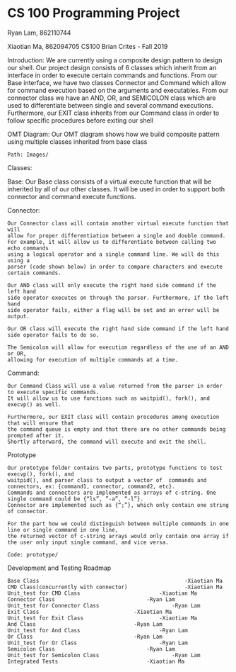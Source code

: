 # CS 100 Programming Project
Ryan Lam, 862110744

Xiaotian Ma, 862094705
CS100 Brian Crites - Fall 2019

Introduction:
	We are currently using a composite design pattern to design our shell. 
Our project design consists of 6 classes which inherit from an interface in 
order to execute certain commands and functions. From our Base interface, 
we have two classes Connector and Command which allow for command execution 
based on the arguments and executables. From our connector class we have an 
AND, OR, and SEMICOLON class which are used to differentiate between single 
and several command executions. Furthermore, our EXIT class inherits from our 
Command class in order to follow specific procedures before exiting our shell


OMT Diagram:
	Our OMT diagram shows how we build composite pattern using multiple classes
inherited from base class

	Path: Images/

Classes: 
	
Base:
	Our Base class consists of a virtual execute function that will be inherited 
	by all of our other classes. It will be used in order to support both connector and command execute functions. 

Connector:

	Our Connector class will contain another virtual execute function that will 
	allow for proper differentiation between a single and double command. 
	For example, it will allow us to differentiate between calling two echo commands 
	using a logical operator and a single command line. We will do this using a 
	parser (code shown below) in order to compare characters and execute certain commands. 

	Our AND class will only execute the right hand side command if the left hand 
	side operator executes on through the parser. Furthermore, if the left hand 
	side operator fails, either a flag will be set and an error will be output.

	Our OR class will execute the right hand side command if the left hand side operator fails to do so. 

	The Semicolon will allow for execution regardless of the use of an AND or OR, 
	allowing for execution of multiple commands at a time. 

Command:
	
	Our Command Class will use a value returned from the parser in order to execute specific commands.
	It will allow us to use functions such as waitpid(), fork(), and execvp() as well. 

 	Furthermore, our EXIT class will contain procedures among execution that will ensure that 
	the command queue is empty and that there are no other commands being prompted after it. 
	Shortly afterward, the command will execute and exit the shell. 

Prototype

	Our prototype folder contains two parts, prototype functions to test execvp(), fork(), and 
	waitpid(), and parser class to output a vector of  commands and connectors, ex: {command1, connector, command2, etc}. 
	Commands and connectors are implemented as arrays of c-string. One single command could be {“ls”, ”-a”, “-l”}. 
	Connector are implemented such as {“;”}, which only contain one string of connector. 

	For the part how we could distinguish between multiple commands in one line or single command in one line, 
	the returned vector of c-string arrays would only contain one array if the user only input single command, and vice versa. 

	Code: prototype/


Development and Testing Roadmap

	Base Class                                 				-Xiaotian Ma
	CMD Class(concurrently with connector)					-Xiaotian Ma
	Unit_test for CMD Class							-Xiaotian Ma
	Connector Class								-Ryan Lam
	Unit_test for Connector Class						-Ryan Lam
	Exit Class								-Xiaotian Ma
	Unit_test for Exit Class						-Xiaotian Ma
	And Class								-Ryan Lam
	Unit_test for And Class							-Ryan Lam
	Or Class								-Ryan Lam
	Unit_test for Or Class							-Ryan Lam
	Semicolon Class								-Ryan Lam
	Unit_test for Semicolon Class						-Ryan Lam
	Integrated Tests							-Xiaotian Ma
	

